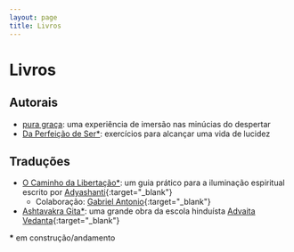 ```yaml
---
layout: page
title: Livros
---
```

# Livros

## Autorais
* [pura graça](https://github.com/arthurpaulino/livros/raw/master/pura%20graca/pura%20gra%C3%A7a.pdf): uma experiência de imersão nas minúcias do despertar
* [Da Perfeição de Ser*](https://github.com/arthurpaulino/livros/raw/master/da%20perfeicao%20de%20ser/Da%20Perfei%C3%A7%C3%A3o%20de%20Ser.pdf): exercícios para alcançar uma vida de lucidez

## Traduções
* [O Caminho da Libertação*](https://github.com/arthurpaulino/livros/raw/master/o%20caminho%20da%20libertacao/O%20Caminho%20da%20Liberta%C3%A7%C3%A3o.pdf): um guia prático para a iluminação espiritual escrito por [Adyashanti](http://adyashanti.org/){:target="_blank"}
    * Colaboração: [Gabriel Antonio](https://www.facebook.com/gabriel.antonio.35912672){:target="_blank"}
* [Ashtavakra Gita*](https://github.com/arthurpaulino/livros/raw/master/ashtavakra%20gita/Ashtavakra%20Gita.pdf): uma grande obra da escola hinduísta [Advaita Vedanta](https://en.wikipedia.org/wiki/Advaita_Vedanta){:target="_blank"}

__*__ em construção/andamento
